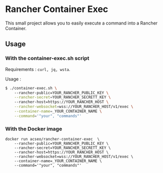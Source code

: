 # Rancher Container Exec

This small project allows you to easily execute a command into a Rancher Container.

## Usage 

### With the container-exec.sh script

Requirements : `curl, jq, wsta`.

Usage : 

```bash
$ ./container-exec.sh \ 
    --rancher-public=YOUR_RANCHER_PUBLIC_KEY \
    --rancher-secret=YOUR_RANCHER_SECRETT_KEY \ 
    --rancher-host=https://YOUR_RANCHER_HOST \
    --rancher-websocket=wss://YOUR_RANCHER_HOST/v1/exec \
    --container-name=_YOUR_CONTAINER_NAME \
    --command='"your", "commands"'
```

### With the Docker image

```
docker run acseo/rancher-container-exec  \
    --rancher-public=YOUR_RANCHER_PUBLIC_KEY \
    --rancher-secret=YOUR_RANCHER_SECRETT_KEY \ 
    --rancher-host=https://YOUR_RANCHER_HOST \
    --rancher-websocket=wss://YOUR_RANCHER_HOST/v1/exec \
    --container-name=_YOUR_CONTAINER_NAME \
    --command='"your", "commands"'
```
